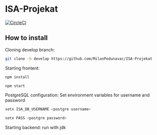 # ISA-Projekat
[![CircleCI](https://dl.circleci.com/status-badge/img/gh/MilanPodunavac/ISA-Projekat/tree/develop.svg?style=svg)](https://dl.circleci.com/status-badge/redirect/gh/MilanPodunavac/ISA-Projekat/tree/develop)

## How to install

Cloning develop branch:
```sh
git clone -b develop https://github.com/MilanPodunavac/ISA-Projekat
```
Starting frontent:
```sh
npm install
```
```sh
npm start
```
PostgreSQL configuration:
Set environment variables for username and password
```sh
setx ISA_DB_USERNAME <postgre username>
```
```sh
setx PASS <postgre password>
```
Starting backend:
run with jdk